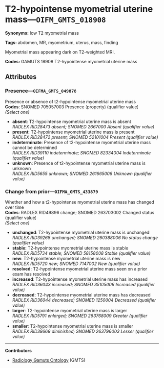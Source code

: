 # T2-hypointense myometrial uterine mass—`OIFM_GMTS_018908`

**Synonyms:** low T2 myometrial mass

**Tags:** abdomen, MR, myometrium, uterus, mass, finding

Myometrial mass appearing dark on T2-weighted MRI.

**Codes:** GAMUTS 18908 T2-hypointense myometrial uterine mass

## Attributes

### Presence—`OIFMA_GMTS_049878`

Presence or absence of t2-hypointense myometrial uterine mass  
**Codes**: SNOMED 705057003 Presence (property) (qualifier value)  
*(Select one)*

- **absent**: T2-hypointense myometrial uterine mass is absent  
_RADLEX RID28473 absent; SNOMED 2667000 Absent (qualifier value)_
- **present**: T2-hypointense myometrial uterine mass is present  
_RADLEX RID28472 present; SNOMED 52101004 Present (qualifier value)_
- **indeterminate**: Presence of t2-hypointense myometrial uterine mass cannot be determined  
_RADLEX RID39110 indeterminate; SNOMED 82334004 Indeterminate (qualifier value)_
- **unknown**: Presence of t2-hypointense myometrial uterine mass is unknown  
_RADLEX RID5655 unknown; SNOMED 261665006 Unknown (qualifier value)_

### Change from prior—`OIFMA_GMTS_433879`

Whether and how a t2-hypointense myometrial uterine mass has changed over time  
**Codes**: RADLEX RID49896 change; SNOMED 263703002 Changed status (qualifier value)  
*(Select one)*

- **unchanged**: T2-hypointense myometrial uterine mass is unchanged  
_RADLEX RID39268 unchanged; SNOMED 260388006 No status change (qualifier value)_
- **stable**: T2-hypointense myometrial uterine mass is stable  
_RADLEX RID5734 stable; SNOMED 58158008 Stable (qualifier value)_
- **new**: T2-hypointense myometrial uterine mass is new  
_RADLEX RID5720 new; SNOMED 7147002 New (qualifier value)_
- **resolved**: T2-hypointense myometrial uterine mass seen on a prior exam has resolved  
- **increased**: T2-hypointense myometrial uterine mass has increased  
_RADLEX RID36043 increased; SNOMED 35105006 Increased (qualifier value)_
- **decreased**: T2-hypointense myometrial uterine mass has decreased  
_RADLEX RID36044 decreased; SNOMED 1250004 Decreased (qualifier value)_
- **larger**: T2-hypointense myometrial uterine mass is larger  
_RADLEX RID5791 enlarged; SNOMED 263768009 Greater (qualifier value)_
- **smaller**: T2-hypointense myometrial uterine mass is smaller  
_RADLEX RID38669 diminished; SNOMED 263796003 Lesser (qualifier value)_

---

**Contributors**

- [Radiology Gamuts Ontology](https://gamuts.net/) (GMTS)